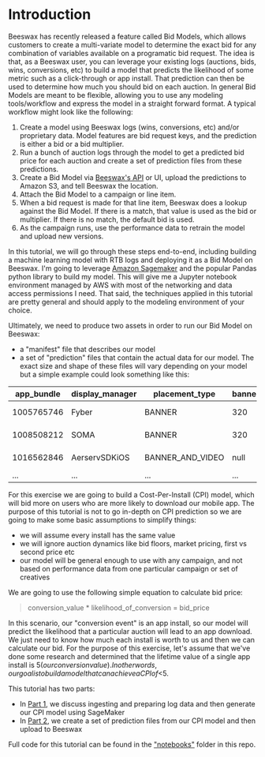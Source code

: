 # Introduction
Beeswax has recently released a feature called Bid Models, which allows customers to create a multi-variate model to determine the exact bid for any combination of variables available on a programatic bid request. The idea is that, as a Beeswax user, you can leverage your existing logs (auctions, bids, wins, conversions, etc) to build a model that predicts the likelihood of some metric such as a click-through or app install. That prediction can then be used to determine how much you should bid on each auction. In general Bid Models are meant to be flexible, allowing you to use any modeling tools/workflow and express the model in a straight forward format. A typical workflow might look like the following:

1. Create a model using Beeswax logs (wins, conversions, etc) and/or proprietary data.  Model features are bid request keys, and the prediction is either a bid or a bid multiplier.
2. Run a bunch of auction logs through the model to get a predicted bid price for each auction and create a set of prediction files from these predictions.
2. Create a Bid Model via [Beeswax's API](https://docs.beeswax.com) or UI, upload the predictions to Amazon S3, and tell Beeswax the location.
3. Attach the Bid Model to a campaign or line item.
4. When a bid request is made for that line item, Beeswax does a lookup against the Bid Model. If there is a match, that value is used as the bid or multiplier. If there is no match, the default bid is used.
5. As the campaign runs, use the performance data to retrain the model and upload new versions.

In this tutorial, we will go through these steps end-to-end, including building a machine learning model with RTB logs and deploying it as a Bid Model on Beeswax. I'm going to leverage [Amazon Sagemaker](https://aws.amazon.com/sagemaker/) and the popular Pandas python library to build my model. This will give me a Jupyter notebook environment managed by AWS with most of the networking and data access permissions I need.  That said, the techniques applied in this tutorial are pretty general and should apply to the modeling environment of your choice.  

Ultimately, we need to produce two assets in order to run our Bid Model on Beeswax:
* a "manifest" file that describes our model
* a set of "prediction" files that contain the actual data for our model.  The exact size and shape of these files will vary depending on your model but a simple example could look something like this:

| app_bundle | display_manager | placement_type   | banner_height | platform_os_version | value          |
|------------|-----------------|------------------|---------------|---------------------|----------------|
| 1005765746 | Fyber           | BANNER           | 320           | 4.1                 | [expected bid ]|
| 1008508212 | SOMA            | BANNER           | 320           | 11.0                | [expected bid ]|
| 1016562846 | AerservSDKiOS   | BANNER_AND_VIDEO | null          | 12.0                | [expected bid ]|
| ...        | ...             | ...              | ...           | ...                 | ...            |

For this exercise we are going to build a Cost-Per-Install (CPI) model, which will bid more on users who are more likely to download our mobile app. The purpose of this tutorial is not to go in-depth on CPI prediction so we are going to make some basic assumptions to simplify things:
* we will assume every install has the same value
* we will ignore auction dynamics like bid floors, market pricing, first vs second price etc
* our model will be general enough to use with any campaign, and not based on performance data from one particular campaign or set of creatives

We are going to use the following simple equation to calculate bid price:

>conversion_value * likelihood_of_conversion = bid_price

In this scenario, our "conversion event" is an app install, so our model will predict the likelihood that a particular auction will lead to an app download. We just need to know how much each install is worth to us and then we can calculate our bid. For the purpose of this exercise, let's assume that we've done some research and determined that the lifetime value of a single app install is $5 (our conversion value). In other words, our goal is to build a model that can achieve a CPI of <$5.

This tutorial has two parts:
* In [Part 1](https://github.com/BeeswaxIO/beeswax-api/blob/master/beeswax/tutorials/bid_models_cpi/Part-1_Building-a-Model.md), we discuss ingesting and preparing log data and then generate our CPI model using SageMaker
* In [Part 2](https://github.com/BeeswaxIO/beeswax-api/blob/master/beeswax/tutorials/bid_models_cpi/Part-2_Deploying-the-Model.md), we create a set of prediction files from our CPI model and then upload to Beeswax 

Full code for this tutorial can be found in the ["notebooks"](https://github.com/BeeswaxIO/beeswax-api/tree/master/beeswax/tutorials/bid_models_cpi/notebooks) folder in this repo.
